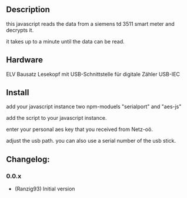 ## Description
this javascript reads the data from a siemens td 3511 smart meter and decrypts it.

it takes up to a minute until the data can be read.

## Hardware
ELV Bausatz Lesekopf mit USB-Schnittstelle für digitale Zähler USB-IEC

## Install
add your javascript instance two npm-moduels "serialport" and "aes-js"

add the script to your javascript instance.

enter your personal aes key that you received from Netz-oö.

adjust the usb path. you can also use a serial number of the usb stick.


## Changelog:

### 0.0.x
* (Ranzig93) Initial version
